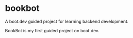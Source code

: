 # bookbot
A boot.dev guided project for learning backend development.

BookBot is my first guided project on boot.dev.
